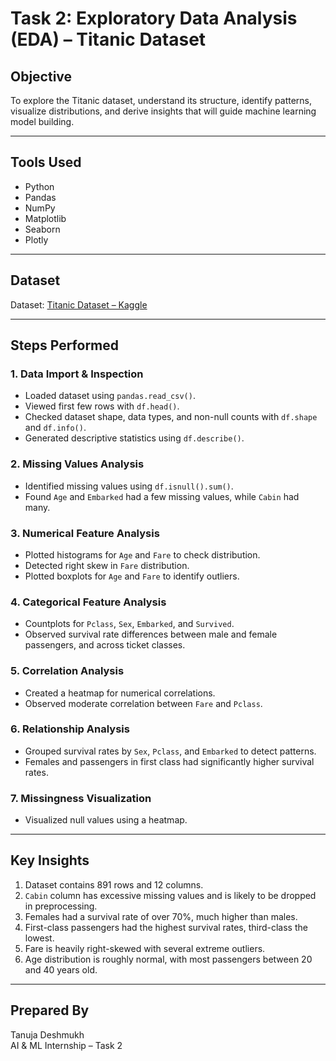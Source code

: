 # Task 2: Exploratory Data Analysis (EDA) – Titanic Dataset

## Objective
To explore the Titanic dataset, understand its structure, identify patterns, visualize distributions, and derive insights that will guide machine learning model building.

---

## Tools Used
- Python
- Pandas
- NumPy
- Matplotlib
- Seaborn
- Plotly


---

## Dataset
Dataset: [Titanic Dataset – Kaggle](https://www.kaggle.com/datasets/yasserh/titanic-dataset)

---

## Steps Performed

### 1. Data Import & Inspection
- Loaded dataset using `pandas.read_csv()`.
- Viewed first few rows with `df.head()`.
- Checked dataset shape, data types, and non-null counts with `df.shape` and `df.info()`.
- Generated descriptive statistics using `df.describe()`.

### 2. Missing Values Analysis
- Identified missing values using `df.isnull().sum()`.
- Found `Age` and `Embarked` had a few missing values, while `Cabin` had many.

### 3. Numerical Feature Analysis
- Plotted histograms for `Age` and `Fare` to check distribution.
- Detected right skew in `Fare` distribution.
- Plotted boxplots for `Age` and `Fare` to identify outliers.

### 4. Categorical Feature Analysis
- Countplots for `Pclass`, `Sex`, `Embarked`, and `Survived`.
- Observed survival rate differences between male and female passengers, and across ticket classes.

### 5. Correlation Analysis
- Created a heatmap for numerical correlations.
- Observed moderate correlation between `Fare` and `Pclass`.

### 6. Relationship Analysis
- Grouped survival rates by `Sex`, `Pclass`, and `Embarked` to detect patterns.
- Females and passengers in first class had significantly higher survival rates.

### 7. Missingness Visualization
- Visualized null values using a heatmap.

---

## Key Insights
1. Dataset contains 891 rows and 12 columns.
2. `Cabin` column has excessive missing values and is likely to be dropped in preprocessing.
3. Females had a survival rate of over 70%, much higher than males.
4. First-class passengers had the highest survival rates, third-class the lowest.
5. Fare is heavily right-skewed with several extreme outliers.
6. Age distribution is roughly normal, with most passengers between 20 and 40 years old.

---




## Prepared By
Tanuja Deshmukh  
AI & ML Internship – Task 2
